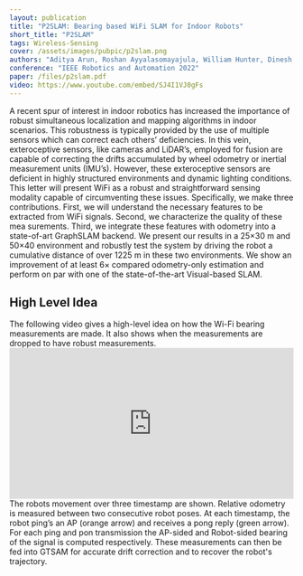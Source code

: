 ```yaml
---
layout: publication
title: "P2SLAM: Bearing based WiFi SLAM for Indoor Robots"
short_title: "P2SLAM"
tags: Wireless-Sensing
cover: /assets/images/pubpic/p2slam.png
authors: "Aditya Arun, Roshan Ayyalasomayajula, William Hunter, Dinesh Bharadia"
conference: "IEEE Robotics and Automation 2022"
paper: /files/p2slam.pdf
video: https://www.youtube.com/embed/SJ4I1VJ0gFs
---
```


A recent spur of interest in indoor robotics has increased the importance of robust simultaneous localization and mapping algorithms in indoor scenarios. This robustness is typically provided by the use of multiple sensors which can correct each others’ deficiencies. In this vein, exteroceptive sensors, like cameras and LiDAR’s, employed for fusion are capable of correcting the drifts accumulated by wheel odometry or inertial measurement units (IMU’s). However, these exteroceptive sensors are deficient in highly structured environments and dynamic lighting conditions. This letter will present WiFi as a robust and straightforward sensing modality capable of circumventing these issues. Specifically, we make three contributions. First, we will understand the necessary features to be extracted from WiFi signals. Second, we characterize the quality of these mea surements. Third, we integrate these features with odometry into a state-of-art GraphSLAM backend. We present our results in a 25×30 m and 50×40 environment and robustly test the system by driving the robot a cumulative distance of over 1225 m in these two environments. We show an improvement of at least 6× compared odometry-only estimation and perform on par with one of the state-of-the-art Visual-based SLAM.

<h2>High Level Idea</h2>
The following video gives a high-level idea on how the Wi-Fi bearing measurements are made. It also shows when the measurements are dropped to have robust measurements.
<iframe width="100%" height="267" src="https://www.youtube.com/embed/0is2C4l_QfM" title="YouTube video player" frameborder="0" allow="accelerometer; autoplay; clipboard-write; encrypted-media; gyroscope; picture-in-picture" allowfullscreen></iframe>
The robots movement over three timestamp are shown. Relative odometry is measured between two consecutive robot poses. At each timestamp, the robot ping’s an AP (orange arrow) and receives a pong reply (green arrow). For each ping and pon transmission the AP-sided and Robot-sided bearing of the signal is computed respectively. These measurements can then be fed into GTSAM for accurate drift correction and to recover the robot's trajectory.